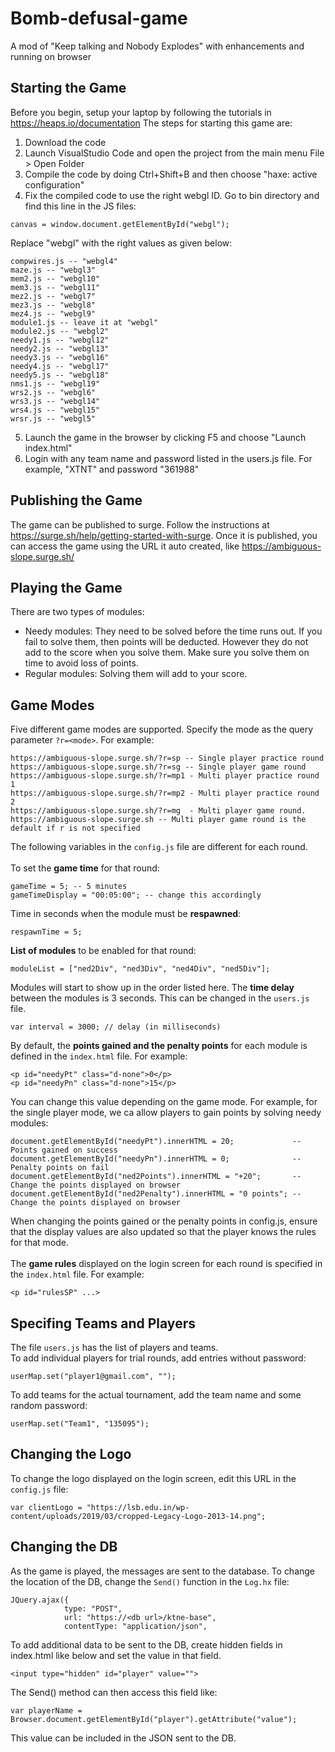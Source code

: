 # Bomb-defusal-game

A mod of "Keep talking and Nobody Explodes" with enhancements and running on browser

## Starting the Game
Before you begin, setup your laptop by following the tutorials in https://heaps.io/documentation
The steps for starting this game are:
1) Download the code
2) Launch VisualStudio Code and open the project from the main menu File > Open Folder
3) Compile the code by doing Ctrl+Shift+B and then choose "haxe: active configuration"
4) Fix the compiled code to use the right webgl ID. Go to bin directory and find this line in the JS files: 
```
canvas = window.document.getElementById("webgl");
```
Replace "webgl" with the right values as given below:
```
compwires.js -- "webgl4"
maze.js -- "webgl3"
mem2.js -- "webgl10"
mem3.js -- "webgl11"
mez2.js -- "webgl7"
mez3.js -- "webgl8"
mez4.js -- "webgl9"
module1.js -- leave it at "webgl"
module2.js -- "webgl2"
needy1.js -- "webgl12"
needy2.js -- "webgl13"
needy3.js -- "webgl16"
needy4.js -- "webgl17"
needy5.js -- "webgl18"
nms1.js -- "webgl19"
wrs2.js -- "webgl6"
wrs3.js -- "webgl14"
wrs4.js -- "webgl15"
wrsr.js -- "webgl5"
```
5) Launch the game in the browser by clicking F5 and choose "Launch index.html"
6) Login with any team name and password listed in the users.js file. For example, "XTNT" and password "361988"

## Publishing the Game
The game can be published to surge. Follow the instructions at https://surge.sh/help/getting-started-with-surge. Once it is published, you can access the game using the URL it auto created, like https://ambiguous-slope.surge.sh/

## Playing the Game
There are two types of modules:
- Needy modules: They need to be solved before the time runs out. If you fail to solve them, then points will be deducted. However they do not add to the score when you solve them. Make sure you solve them on time to avoid loss of points.
- Regular modules: Solving them will add to your score.

## Game Modes
Five different game modes are supported. Specify the mode as the query parameter `?r=<mode>`. For example:<br>
```
https://ambiguous-slope.surge.sh/?r=sp -- Single player practice round
https://ambiguous-slope.surge.sh/?r=sg -- Single player game round
https://ambiguous-slope.surge.sh/?r=mp1 - Multi player practice round 1
https://ambiguous-slope.surge.sh/?r=mp2 - Multi player practice round 2
https://ambiguous-slope.surge.sh/?r=mg  - Multi player game round. 
https://ambiguous-slope.surge.sh -- Multi player game round is the default if r is not specified
```
The following variables in the `config.js` file are different for each round.<br>
<br>
To set the <b>game time</b> for that round:
```
gameTime = 5; -- 5 minutes
gameTimeDisplay = "00:05:00"; -- change this accordingly
```
Time in seconds when the module must be <b>respawned</b>:
```
respawnTime = 5;
```
<b>List of modules</b> to be enabled for that round:
```
moduleList = ["ned2Div", "ned3Div", "ned4Div", "ned5Div"];
```
Modules will start to show up in the order listed here. The <b>time delay</b> between the modules is 3 seconds. This can be changed in the `users.js` file.
```
var interval = 3000; // delay (in milliseconds)
```
By default, the <b>points gained and the penalty points</b> for each module is defined in the `index.html` file. For example:
```
<p id="needyPt" class="d-none">0</p>
<p id="needyPn" class="d-none">15</p>
```
You can change this value depending on the game mode. For example, for the single player mode, we ca allow players to gain points by solving needy modules:
```
document.getElementById("needyPt").innerHTML = 20;             -- Points gained on success
document.getElementById("needyPn").innerHTML = 0;              -- Penalty points on fail
document.getElementById("ned2Points").innerHTML = "+20";       -- Change the points displayed on browser
document.getElementById("ned2Penalty").innerHTML = "0 points"; -- Change the points displayed on browser
```
When changing the points gained or the penalty points in config.js, ensure that the display values are also updated so that the player knows the rules for that mode.
<br>  
The <b>game rules</b> displayed on the login screen for each round is specified in the `index.html` file. For example:<br>
```
<p id="rulesSP" ...>
```

## Specifing Teams and Players
The file `users.js` has the list of players and teams. <br>
To add individual players for trial rounds, add entries without password:
```
userMap.set("player1@gmail.com", "");
```
To add teams for the actual tournament, add the team name and some random password:
```
userMap.set("Team1", "135095");
```

## Changing the Logo
To change the logo displayed on the login screen, edit this URL in the `config.js` file:
```
var clientLogo = "https://lsb.edu.in/wp-content/uploads/2019/03/cropped-Legacy-Logo-2013-14.png";
```
## Changing the DB
As the game is played, the messages are sent to the database. To change the location of the DB, change the `Send()` function in the `Log.hx` file:
```
JQuery.ajax({
            type: "POST",
            url: "https://<db url>/ktne-base",
            contentType: "application/json",
```
To add additional data to be sent to the DB, create hidden fields in index.html like below and set the value in that field.
```
<input type="hidden" id="player" value="">
```
The Send() method can then access this field like:
```
var playerName = Browser.document.getElementById("player").getAttribute("value");
```
This value can be included in the JSON sent to the DB.


